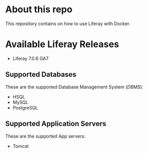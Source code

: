 # About this repo
This repository contains on how to use Liferay with Docker.

# Available Liferay Releases
  - Liferay 7.0.6 GA7
  
## Supported Databases
These are the supported Database Management System (*DBMS*):
  - HSQL
  - MySQL
  - PostgreSQL

## Supported Application Servers
These are the supported App servers:
  - Tomcat

